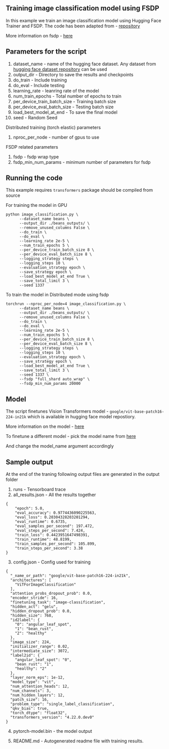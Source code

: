 ## Training image classification model using FSDP

In this example we train an image classification model using Hugging Face Trainer and FSDP. The code has been adapted from - [repository](https://github.com/huggingface/transformers/blob/main/examples/pytorch/image-classification/run_image_classification.py)

More information on fsdp - [here](https://pytorch.org/blog/introducing-pytorch-fully-sharded-data-parallel-api/)

## Parameters for the script

1. dataset_name - name of the hugging face dataset. Any dataset from [hugging face dataset repository](https://huggingface.co/datasets) can be used
2. output_dir - Directory to save the results and checkpoints
3. do_train - Include training
4. do_eval - Include testing
5. learning_rate - leanring rate of the model
6. num_train_epochs - Total number of epochs to train
7. per_device_train_batch_size - Training batch size
8. per_device_eval_batch_size - Testing batch size
9. load_best_model_at_end - To save the final model
10. seed - Random Seed

Distributed training (torch elastic) parameters

1. nproc_per_node - number of gpus to use

FSDP related parameters

1. fsdp - fsdp wrap type 
2. fsdp_min_num_params - minimum number of parameters for fsdp

## Running the code

This example requires `transformers` package should be compiled from source

For training the model in GPU

```
python image_classification.py \
      --dataset_name beans \
      --output_dir ./beans_outputs/ \
      --remove_unused_columns False \
      --do_train \
      --do_eval \
      --learning_rate 2e-5 \
      --num_train_epochs 5 \
      --per_device_train_batch_size 8 \
      --per_device_eval_batch_size 8 \
      --logging_strategy steps \
      --logging_steps 10 \
      --evaluation_strategy epoch \
      --save_strategy epoch \
      --load_best_model_at_end True \
      --save_total_limit 3 \
      --seed 1337
```

To train the model in Distributed mode using fsdp

```
torchrun --nproc_per_node=4 image_classification.py \
      --dataset_name beans \
      --output_dir ./beans_outputs/ \
      --remove_unused_columns False \
      --do_train \
      --do_eval \
      --learning_rate 2e-5 \
      --num_train_epochs 5 \
      --per_device_train_batch_size 8 \
      --per_device_eval_batch_size 8 \
      --logging_strategy steps \
      --logging_steps 10 \
      --evaluation_strategy epoch \
      --save_strategy epoch \
      --load_best_model_at_end True \
      --save_total_limit 3 \
      --seed 1337 \
      --fsdp "full_shard auto_wrap" \
      --fsdp_min_num_params 20000
```

## Model 

The script finetunes Vision Transformers model - `google/vit-base-patch16-224-in21k` which is available in hugging face model repostiory.

More information on the model - [here](https://huggingface.co/google/vit-base-patch16-224-in21k)

To finetune a different model - pick the model name from [here](https://huggingface.co/models)

And change the model_name argument accordingly


## Sample output

At the end of the traning following output files are generated in the output folder

1. runs - Tensorboard trace
2.  all_results.json - All the results together

```
{
    "epoch": 5.0,
    "eval_accuracy": 0.9774436090225563,
    "eval_loss": 0.20304328203201294,
    "eval_runtime": 0.6735,
    "eval_samples_per_second": 197.472,
    "eval_steps_per_second": 7.424,
    "train_loss": 0.4423951647498391,
    "train_runtime": 48.8199,
    "train_samples_per_second": 105.899,
    "train_steps_per_second": 3.38
}
```

3. config.json - Config used for training

```
{
  "_name_or_path": "google/vit-base-patch16-224-in21k",
  "architectures": [
    "ViTForImageClassification"
  ],
  "attention_probs_dropout_prob": 0.0,
  "encoder_stride": 16,
  "finetuning_task": "image-classification",
  "hidden_act": "gelu",
  "hidden_dropout_prob": 0.0,
  "hidden_size": 768,
  "id2label": {
    "0": "angular_leaf_spot",
    "1": "bean_rust",
    "2": "healthy"
  },
  "image_size": 224,
  "initializer_range": 0.02,
  "intermediate_size": 3072,
  "label2id": {
    "angular_leaf_spot": "0",
    "bean_rust": "1",
    "healthy": "2"
  },
  "layer_norm_eps": 1e-12,
  "model_type": "vit",
  "num_attention_heads": 12,
  "num_channels": 3,
  "num_hidden_layers": 12,
  "patch_size": 16,
  "problem_type": "single_label_classification",
  "qkv_bias": true,
  "torch_dtype": "float32",
  "transformers_version": "4.22.0.dev0"
}

```

4. pytorch-model.bin - the model output 

5. README.md - Autogenerated readme file with training results.